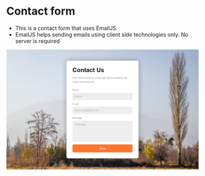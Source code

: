 # Contact form

- This is a contact form that uses EmailJS.
- EmailJS helps sending emails using client side technologies only. No server is required

![Preview](/Preview.png)
